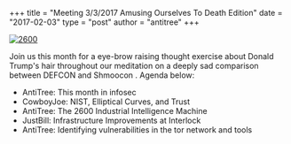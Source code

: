+++
title = "Meeting 3/3/2017 Amusing Ourselves To Death Edition"
date = "2017-02-03"
type = "post"
author = "antitree"
+++

[![2600](/images/2600_face.png)](images/2600_face.png)

Join us this month for a eye-brow raising thought exercise about Donald
Trump's hair throughout our meditation on a deeply sad comparison
between DEFCON and Shmoocon . Agenda below:

* AntiTree: This month in infosec
* CowboyJoe: NIST, Elliptical Curves, and Trust
* AntiTree: The 2600 Industrial Intelligence Machine
* JustBill: Infrastructure Improvements at Interlock
* AntiTree: Identifying vulnerabilities in the tor network and tools
